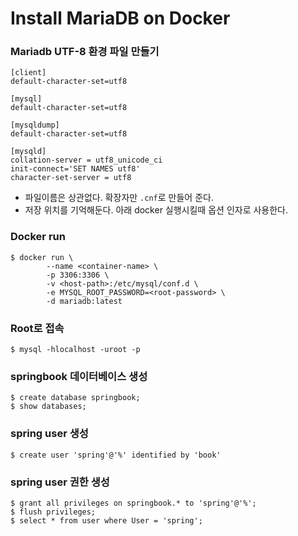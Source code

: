 # Install MariaDB on Docker

### Mariadb UTF-8 환경 파일 만들기
```
[client]
default-character-set=utf8

[mysql]
default-character-set=utf8

[mysqldump]
default-character-set=utf8

[mysqld]
collation-server = utf8_unicode_ci
init-connect='SET NAMES utf8'
character-set-server = utf8
```
- 파일이름은 상관없다. 확장자만 `.cnf`로 만들어 준다.
- 저장 위치를 기억해둔다. 아래 docker 실행시킬때 옵션 인자로 사용한다.

### Docker run
```
$ docker run \ 
        --name <container-name> \
        -p 3306:3306 \ 
        -v <host-path>:/etc/mysql/conf.d \ 
        -e MYSQL_ROOT_PASSWORD=<root-password> \ 
        -d mariadb:latest
```

### Root로 접속
```
$ mysql -hlocalhost -uroot -p 
```

### springbook 데이터베이스 생성
```
$ create database springbook;
$ show databases;
```

### spring user 생성
```
$ create user 'spring'@'%' identified by 'book'
```

### spring user 권한 생성
```
$ grant all privileges on springbook.* to 'spring'@'%';
$ flush privileges;
$ select * from user where User = 'spring';
```

